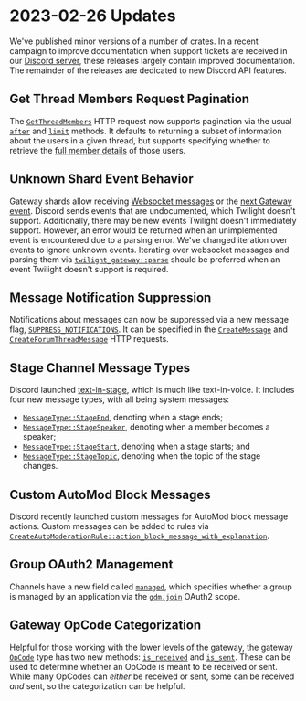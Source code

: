 # 2023-02-26 Updates

We've published minor versions of a number of crates. In a recent campaign to
improve documentation when support tickets are received in our [Discord server],
these releases largely contain improved documentation. The remainder of the
releases are dedicated to new Discord API features.

## Get Thread Members Request Pagination

The [`GetThreadMembers`] HTTP request now supports pagination via the usual
[`after`][`GetThreadMembers::after`] and [`limit`][`GetThreadMembers::limit`]
methods. It defaults to returning a subset of information about the users in a
given thread, but supports specifying whether to retrieve the
[full member details][`GetThreadMembers::with_member`] of those users.

## Unknown Shard Event Behavior

Gateway shards allow receiving [Websocket messages][`Shard::next_message`] or
the [next Gateway event][`Shard::next_event`]. Discord sends events that are
undocumented, which Twilight doesn't support. Additionally, there may be new
events Twilight doesn't immediately support. However, an error would be returned
when an unimplemented event is encountered due to a parsing error. We've changed
iteration over events to ignore unknown events. Iterating over websocket
messages and parsing them via [`twilight_gateway::parse`] should be preferred
when an event Twilight doesn't support is required.

## Message Notification Suppression

Notifications about messages can now be suppressed via a new message flag,
[`SUPPRESS_NOTIFICATIONS`][`MessageFlags::SUPPRESS_NOTIFICATIONS`]. It can be
specified in the [`CreateMessage`][`CreateMessage::flags`] and
[`CreateForumThreadMessage`][`CreateForumThreadMessage::flags`] HTTP requests.

## Stage Channel Message Types

Discord launched [text-in-stage], which is much like text-in-voice. It includes
four new message types, with all being system messages:

- [`MessageType::StageEnd`], denoting when a stage ends;
- [`MessageType::StageSpeaker`], denoting when a member becomes a speaker;
- [`MessageType::StageStart`], denoting when a stage starts; and
- [`MessageType::StageTopic`], denoting when the topic of the stage changes.

## Custom AutoMod Block Messages

Discord recently launched custom messages for AutoMod block message actions.
Custom messages can be added to rules via
[`CreateAutoModerationRule::action_block_message_with_explanation`].

## Group OAuth2 Management

Channels have a new field called [`managed`][`Channel::managed`], which specifies
whether a group is managed by an application via the [`gdm.join`] OAuth2 scope.

## Gateway OpCode Categorization

Helpful for those working with the lower levels of the gateway, the gateway
[`OpCode`] type has two new methods: [`is_received`][`OpCode::is_received`] and
[`is_sent`][`OpCode::is_sent`]. These can be used to determine whether an OpCode
is meant to be received or sent. While many OpCodes can *either* be received or
sent, some can be received *and* sent, so the categorization can be helpful.

[`Channel::managed`]: https://docs.rs/twilight-model/0.15.1/twilight_model/channel/struct.Channel.html#structfield.managed
[`CreateAutoModerationRule::action_block_message_with_explanation`]: https://docs.rs/twilight-http/0.15.1/twilight_http/request/guild/auto_moderation/struct.CreateAutoModerationRule.html#method.action_block_message_with_explanation
[`CreateForumThreadMessage::flags`]: https://docs.rs/twilight-http/0.15.1/twilight_http/request/channel/thread/create_forum_thread/struct.CreateForumThreadMessage.html#method.flags
[`CreateMessage::flags`]: https://docs.rs/twilight-http/0.15.1/twilight_http/request/channel/message/create_message/struct.CreateMessage.html#method.flags
[`GetThreadMembers`]: https://docs.rs/twilight-http/0.15.1/twilight_http/request/channel/thread/struct.GetThreadMembers.html
[`GetThreadMembers::after`]: https://docs.rs/twilight-http/0.15.1/twilight_http/request/channel/thread/struct.GetThreadMembers.html#method.after
[`GetThreadMembers::limit`]: https://docs.rs/twilight-http/0.15.1/twilight_http/request/channel/thread/struct.GetThreadMembers.html#method.limit
[`GetThreadMembers::with_member`]: https://docs.rs/twilight-http/0.15.1/twilight_http/request/channel/thread/struct.GetThreadMembers.html#method.with_member
[`MessageFlags::SUPPRESS_NOTIFICATIONS`]: https://docs.rs/twilight-model/0.15.1/twilight_model/channel/message/struct.MessageFlags.html#associatedconstant.SUPPRESS_NOTIFICATIONS
[`MessageType::StageEnd`]: https://docs.rs/twilight-model/0.15.1/twilight_model/channel/message/enum.MessageType.html#variant.StageEnd
[`MessageType::StageSpeaker`]: https://docs.rs/twilight-model/0.15.1/twilight_model/channel/message/enum.MessageType.html#variant.StageSpeaker
[`MessageType::StageStart`]: https://docs.rs/twilight-model/0.15.1/twilight_model/channel/message/enum.MessageType.html#variant.StageStart
[`MessageType::StageTopic`]: https://docs.rs/twilight-model/0.15.1/twilight_model/channel/message/enum.MessageType.html#variant.StageTopic
[`OpCode`]: https://docs.rs/twilight-model/0.15.1/twilight_model/gateway/enum.OpCode.html
[`OpCode::is_received`]: https://docs.rs/twilight-model/0.15.1/twilight_model/gateway/enum.OpCode.html#method.is_received
[`OpCode::is_sent`]: https://docs.rs/twilight-model/0.15.1/twilight_model/gateway/enum.OpCode.html#method.is_sent
[`Shard::next_event`]: https://docs.rs/twilight-gateway/0.15.1/twilight_gateway/struct.Shard.html#method.next_event
[`Shard::next_message`]: https://docs.rs/twilight-gateway/0.15.1/twilight_gateway/struct.Shard.html#method.next_message
[`gdm.join`]: https://docs.rs/twilight-model/0.15.1/twilight_model/oauth/scope/constant.GDM_JOIN.html
[`twilight_gateway::parse`]: https://docs.rs/twilight-gateway/0.15.1/twilight_gateway/fn.parse.html
[Discord server]: https://discord.gg/twilight-rs
[text-in-stage]: https://discord.com/blog/introducing-video-screen-share-text-chat-support-for-stage-channels
